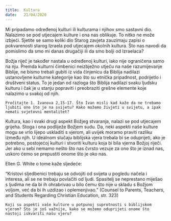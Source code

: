 ```yaml
---
title:  Kultura
date:   21/04/2020
---
```


Mi pripadamo određenoj kulturi ili kulturama i njihov smo sastavni dio. Nalazimo se pod utjecajem kulture i ona nas oblikuje. To nitko ne može izbjeći. Sjetite se samo koliki dio Starog zavjeta zauzimaju zapisi o pokvarenosti starog Izraela pod utjecajem okolnih kultura. Što nas navodi da pomislimo da smo mi danas drugačiji ili da smo bolji od Izraelaca?

Božja riječ je također nastala u određenoj kulturi, iako nije ograničena samo na nju. Premda kulturni čimbenici neizbježno utječu na naše razumijevanje Biblije, ne bismo trebali gubiti iz vida činjenicu da Biblija nadilazi ustanovljene kulturne kategorije kao što su etnička pripadnost, podrijetlo i društveni status. To je jedan od razloga što Biblija nadilazi svaku ljudsku kulturu i čak je u stanju popraviti i preobraziti grešne elemente koje nalazimo u svakoj od njih.

`Pročitajte 1. Ivanova 2,15-17. Što Ivan misli kad kaže da ne trebamo ljubiti ono što je na svijetu? Kako možemo živjeti u svijetu, a ipak nemati svjetovni mentalitet?`

Kultura, kao i svaki drugi aspekt Božjeg stvaranja, nalazi se pod utjecajem grijeha. Stoga i ona podliježe Božjem sudu. Da, neki aspekti naše kulture mogu se vrlo lijepo uskladiti s vjerom, ali uvijek moramo praviti razliku između njih. U idealnom slučaju biblijska vjera trebala bi se oduprijeti, ako je potrebno, postojećoj kulturi i stvoriti kulturu koja bi bila vjerna Božjoj riječi. Jer ako u sebi nemamo nešto što nas čvrsto vezuje za ono što je iznad nas, uskoro ćemo se prepustiti onome što je oko nas.

Ellen G. White o tome kaže sljedeće:

“Kristovi sljedbenici trebaju se odvojiti od svijeta u pogledu načela i interesa, ali se ne trebaju povlačiti od ljudi. Spasitelj se neprestano miješao s ljudima ne da bi ih ohrabrivao u bilo čemu što nije u skladu s Božjom voljom, već da bi ih uzdizao i oplemenjivao.” (Counsel to Parents, Teachers, and Students Regarding Christian Education, str. 323)

`Koji su aspekti vaše kulture u potpunoj suprotnosti s biblijskom vjerom? Što je još važnije, kako se možemo oduprijeti onome što nastoji iskvariti našu vjeru?`
